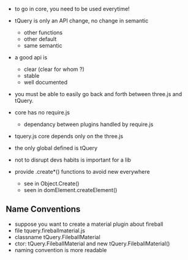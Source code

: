 * to go in core, you need to be used everytime!
* tQuery is only an API change, no change in semantic
  * other functions
  * other default
  * same semantic
* a good api is
  * clear (clear for whom ?)
  * stable
  * well documented
* you must be able to easily go back and forth between three.js and tQuery.
* core has no require.js
  * dependancy between plugins handled by require.js
* tquery.js core depends only on the three.js
* the only global defined is tQuery
* not to disrupt devs habits is important for a lib

* provide .create*() functions to avoid new everywhere
  * see in Object.Create()
  * seen in domElement.createElement()

## Name Conventions
* suppose you want to create a material plugin about fireball
* file tquery.fireballmaterial.js
* classname tQuery.FileballMaterial
* ctor: tQuery.FileballMaterial and new tQuery.FileballMaterial()
* naming convention is more readable